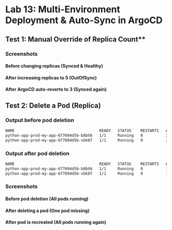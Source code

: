 # Lab 13: Multi-Environment Deployment & Auto-Sync in ArgoCD

## Test 1: Manual Override of Replica Count**

### Screenshots

#### Before changing replicas (Synced & Healthy)


#### After increasing replicas to 5 (OutOfSync)


#### After ArgoCD auto-reverts to 3 (Synced again)


## Test 2: Delete a Pod (Replica)

### Output before pod deletion

``` bash
NAME                                     READY   STATUS    RESTARTS   AGE
python-app-prod-my-app-677694d5b-b8bhb   1/1     Running   0          20m
python-app-prod-my-app-677694d5b-vbk6f   1/1     Running   0          20m
```

### Output after pod deletion

``` bash
NAME                                     READY   STATUS    RESTARTS   AGE
python-app-prod-my-app-677694d5b-b8bhb   1/1     Running   0          19s
python-app-prod-my-app-677694d5b-vbk6f   1/1     Running   0          19s
```

### Screenshots

#### Before pod deletion (All pods running)  


#### After deleting a pod (One pod missing)


#### After pod is recreated (All pods running again)


